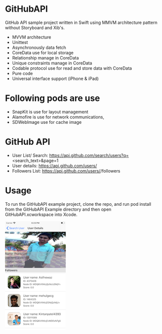 # GitHubAPI

GitHub API sample project written in Swift using MMVM architecture pattern without Storyboard and Xib's.

- MVVM architecture
- Unittest
- Asynchronously data fetch
- CoreData use for local storage
- Relationship manage in CoreData
- Unique constraints manage in CoreData
- Codable protocol use for read and store data with CoreData
- Pure code
- Universal interface support (iPhone & iPad)


# Following pods are use
- SnapKit is use for layout management
- Alamofire is use for network communications, 
- SDWebImage use for cache image


# GitHub API
- User List/ Search: https://api.github.com/search/users?q=<search_text>&page=1
- User details: https://api.github.com/users/<username>
- Followers List: https://api.github.com/users/<username>/followers


# Usage

To run the GitHubAPI example project, clone the repo, and run pod install from the GitHubAPI Example directory and then open GitHubAPI.xcworkspace into Xcode. 

![alt tag](https://github.com/pratik-123/GitHubAPI/blob/master/ScreenShot.png)
